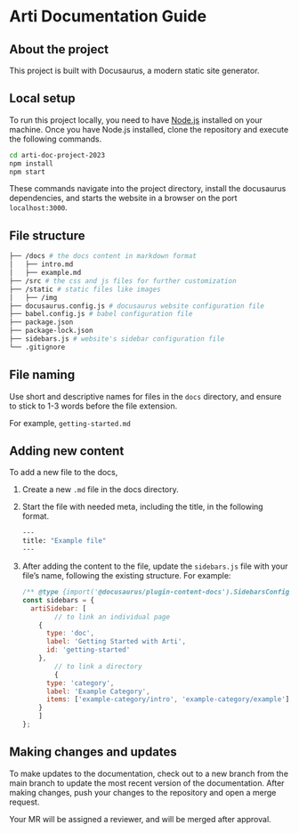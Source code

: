 # Arti Documentation Guide

## About the project

This project is built with Docusaurus, a modern static site generator.

## Local setup

To run this project locally, you need to have [Node.js](https://nodejs.org/en/download/) installed on your machine. Once you have Node.js installed, clone the repository and execute the following commands.

```bash
cd arti-doc-project-2023
npm install
npm start
```

These commands navigate into the project directory, install the docusaurus dependencies, and starts the website in a browser on the port `localhost:3000`.

## File structure

```bash
├── /docs # the docs content in markdown format
│   ├── intro.md
│   ├── example.md
├── /src # the css and js files for further customization
├── /static # static files like images
│   ├── /img
├── docusaurus.config.js # docusaurus website configuration file
├── babel.config.js # babel configuration file
├── package.json 
├── package-lock.json
├── sidebars.js # website's sidebar configuration file
└── .gitignore
```

## File naming

Use short and descriptive names for files in the `docs` directory, and ensure to stick to 1-3 words before the file extension. 

For example, `getting-started.md`

## Adding new content

To add a new file to the docs, 

1. Create a new `.md` file in the docs directory.
2. Start the file with needed meta, including the title, in the following format. 
    
    ```bash
    ---
    title: "Example file"
    ---
    ```
    
3. After adding the content to the file, update the `sidebars.js` file with your file’s name, following the existing structure. For example:
    
    ```jsx
    /** @type {import('@docusaurus/plugin-content-docs').SidebarsConfig} */
    const sidebars = {  
      artiSidebar: [
    		// to link an individual page
        {
          type: 'doc',
          label: 'Getting Started with Arti',
          id: 'getting-started'
        },
    		// to link a directory
    		{
          type: 'category',
          label: 'Example Category',
          items: ['example-category/intro', 'example-category/example']
        }
    	]
    };
    ```
    

## Making changes and updates

To make updates to the documentation, check out to a new branch from the main branch to update the most recent version of the documentation. After making changes, push your changes to the repository and open a merge request. 

Your MR will be assigned a reviewer, and will be merged after approval.
